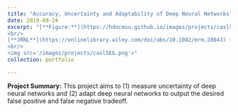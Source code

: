 ```yaml
---
title: "Accuracy, Uncertainty and Adaptability of Deep Neural Networks"
date: 2019-09-24
excerpt: "[**Figure:**](https://hdocmsu.github.io/images/projects/caslSEG.png) The project aims to (1) measure uncertainty of deep neural networks and (2) adapt deep neural networks to output the desired false-positive vs. false-negative tradeoff. 
<br/>
[**JRNL**](https://onlinelibrary.wiley.com/doi/abs/10.1002/mrm.28043) [**PDF**](https://hdocmsu.github.io/files/pubs/do_mrm2019.pdf) [**ARXIV**](https://arxiv.org/abs/1812.03974)
<br/>
<img src='/images/projects/caslSEG.png'>"
collection: portfolio

---
```

**Project Summary:** This project aims to (1) measure uncertainty of deep neural networks and (2) adapt deep neural networks to output the desired false positive and false negative tradeoff.
